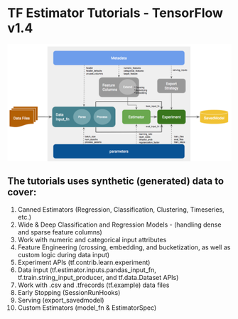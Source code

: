 # TF Estimator Tutorials - TensorFlow v1.4

<img src="images/exp-api2.png" width="1400" hight="400">

## The tutorials uses synthetic (generated) data to cover:

01. Canned Estimators (Regression, Classification, Clustering, Timeseries, etc.)
02. Wide & Deep Classification and Regression Models - (handling dense and sparse feature columns)
03. Work with numeric and categorical input attributes
04. Feature Engineering (crossing, embedding, and bucketization, as well as custom logic during data input)
05. Experiment APIs (tf.contrib.learn.experiment)
06. Data input (tf.estimator.inputs.pandas_input_fn, tf.train.string_input_producer, and tf.data.Dataset APIs)
07. Work with .csv and .tfrecords (tf.example) data files
08. Early Stopping (SessionRunHooks)
09. Serving (export_savedmodel)
10. Custom Estimators (model_fn & EstimatorSpec)

